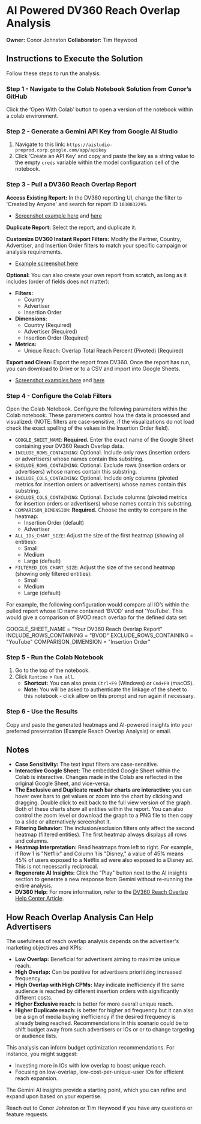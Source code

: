 # AI Powered DV360 Reach Overlap Analysis

**Owner:** Conor Johnston
**Collaborator:** Tim Heywood

## Instructions to Execute the Solution

Follow these steps to run the analysis:

### Step 1 - Navigate to the Colab Notebook Solution from Conor’s GitHub

Click the ‘Open With Colab’ button to open a version of the notebook within a colab environment.

### Step 2 - Generate a Gemini API Key from Google AI Studio

1.  Navigate to this link: `https://aistudio-preprod.corp.google.com/app/apikey`
2.  Click ‘Create an API Key’ and copy and paste the key as a string value to the empty `creds` variable within the model configuration cell of the notebook.

### Step 3 - Pull a DV360 Reach Overlap Report

**Access Existing Report:**
In the DV360 reporting UI, change the filter to 'Created by Anyone' and search for report ID `1030032295`.
* [Screenshot example here](example_screenshot_1_link) and [here](example_screenshot_2_link)

**Duplicate Report:**
Select the report, and duplicate it.

**Customize DV360 Instant Report Filters:**
Modify the Partner, Country, Advertiser, and Insertion Order filters to match your specific campaign or analysis requirements.
* [Example screenshot here](example_screenshot_3_link)

**Optional:** You can also create your own report from scratch, as long as it includes (order of fields does not matter):

* **Filters:**
    * Country
    * Advertiser
    * Insertion Order
* **Dimensions:**
    * Country (Required)
    * Advertiser (Required)
    * Insertion Order (Required)
* **Metrics:**
    * Unique Reach: Overlap Total Reach Percent (Pivoted) (Required)

**Export and Clean:**
Export the report from DV360.
Once the report has run, you can download to Drive or to a CSV and import into Google Sheets.
* [Screenshot examples here](example_screenshot_4_link) and [here](example_screenshot_5_link)

### Step 4 - Configure the Colab Filters

Open the Colab Notebook.
Configure the following parameters within the Colab notebook. These parameters control how the data is processed and visualized: (NOTE: filters are case-sensitive, if the visualizations do not load check the exact spelling of the values in the Insertion Order field).

* `GOOGLE_SHEET_NAME`: **Required.** Enter the exact name of the Google Sheet containing your DV360 Reach Overlap data.
* `INCLUDE_ROWS_CONTAINING`: Optional. Include only rows (insertion orders or advertisers) whose names contain this substring.
* `EXCLUDE_ROWS_CONTAINING`: Optional. Exclude rows (insertion orders or advertisers) whose names contain this substring.
* `INCLUDE_COLS_CONTAINING`: Optional. Include only columns (pivoted metrics for insertion orders or advertisers) whose names contain this substring.
* `EXCLUDE_COLS_CONTAINING`: Optional. Exclude columns (pivoted metrics for insertion orders or advertisers) whose names contain this substring.
* `COMPARISON_DIMENSION`: **Required.** Choose the entity to compare in the heatmap:
    * Insertion Order (default)
    * Advertiser
* `ALL_IOs_CHART_SIZE`: Adjust the size of the first heatmap (showing all entities):
    * Small
    * Medium
    * Large (default)
* `FILTERED_IOS_CHART_SIZE`: Adjust the size of the second heatmap (showing only filtered entities):
    * Small
    * Medium
    * Large (default)

For example, the following configuration would compare all IO’s within the pulled report whose IO name contained 'BVOD' and not 'YouTube'. This would give a comparison of BVOD reach overlap for the defined data set:

GOOGLE_SHEET_NAME = "Your DV360 Reach Overlap Report"
INCLUDE_ROWS_CONTAINING = "BVOD"
EXCLUDE_ROWS_CONTAINING = "YouTube"
COMPARISON_DIMENSION = "Insertion Order"

### Step 5 - Run the Colab Notebook

1.  Go to the top of the notebook.
2.  Click `Runtime` > `Run all`.
    * **Shortcut:** You can also press `Ctrl+F9` (Windows) or `Cmd+F9` (macOS).
    * **Note:** You will be asked to authenticate the linkage of the sheet to this notebook - click allow on this prompt and run again if necessary.

### Step 6 - Use the Results

Copy and paste the generated heatmaps and AI-powered insights into your preferred presentation (Example Reach Overlap Analysis) or email.

## Notes

* **Case Sensitivity:** The text input filters are case-sensitive.
* **Interactive Google Sheet:** The embedded Google Sheet within the Colab is interactive. Changes made in the Colab are reflected in the original Google Sheet, and vice-versa.
* **The Exclusive and Duplicate reach bar charts are interactive:** you can hover over bars to get values or zoom into the chart by clicking and dragging. Double click to exit back to the full view version of the graph. Both of these charts show all entities within the report. You can also control the zoom level or download the graph to a PNG file to then copy to a slide or alternatively screenshot it.
* **Filtering Behavior:** The inclusion/exclusion filters only affect the second heatmap (filtered entities). The first heatmap always displays all rows and columns.
* **Heatmap Interpretation:** Read heatmaps from left to right. For example, if Row 1 is "Netflix" and Column 1 is "Disney," a value of 45% means 45% of users exposed to a Netflix ad were also exposed to a Disney ad. This is not necessarily reciprocal.
* **Regenerate AI Insights:** Click the "Play" button next to the AI insights section to generate a new response from Gemini without re-running the entire analysis.
* **DV360 Help:** For more information, refer to the [DV360 Reach Overlap Help Center Article](link_to_DV360_help_article).

## How Reach Overlap Analysis Can Help Advertisers

The usefulness of reach overlap analysis depends on the advertiser's marketing objectives and KPIs:

* **Low Overlap:** Beneficial for advertisers aiming to maximize unique reach.
* **High Overlap:** Can be positive for advertisers prioritizing increased frequency.
* **High Overlap with High CPMs:** May indicate inefficiency if the same audience is reached by different insertion orders with significantly different costs.
* **Higher Exclusive reach:** is better for more overall unique reach.
* **Higher Duplicate reach:** is better for higher ad frequency but it can also be a sign of media buying inefficiency if the desired frequency is already being reached. Recommendations in this scenario could be to shift budget away from such advertisers or IOs or or to change targeting or audience lists.

This analysis can inform budget optimization recommendations. For instance, you might suggest:

* Investing more in IOs with low overlap to boost unique reach.
* Focusing on low-overlap, low-cost-per-unique-user IOs for efficient reach expansion.

The Gemini AI insights provide a starting point, which you can refine and expand upon based on your expertise.

Reach out to Conor Johnston or Tim Heywood if you have any questions or feature requests.
